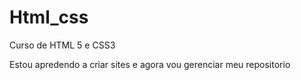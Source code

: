 # Html_css
 Curso de HTML 5 e CSS3

Estou apredendo a criar sites e agora vou gerenciar meu repositorio